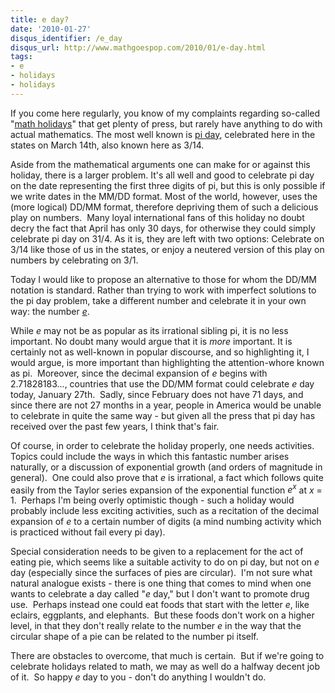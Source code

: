 ```yaml
---
title: e day?
date: '2010-01-27'
disqus_identifier: /e_day
disqus_url: http://www.mathgoespop.com/2010/01/e-day.html
tags:
- e
- holidays
- holidays
---
```

If you come here regularly, you know of my complaints regarding so-called "<a href="http://mathgoespop.blogspot.com/search/label/Math%20Holidays">math holidays</a>" that get plenty of press, but rarely have anything to do with actual mathematics.  The most well known is <a href="http://mathgoespop.blogspot.com/2009/03/pi-day.html">pi day</a>, celebrated here in the states on March 14th, also known here as 3/14.

Aside from the mathematical arguments one can make for or against this holiday, there is a larger problem.  It's all well and good to celebrate pi day on the date representing the first three digits of pi, but this is only possible if we write dates in the MM/DD format.  Most of the world, however, uses the (more logical) DD/MM format, therefore depriving them of such a delicious play on numbers.  Many loyal international fans of this holiday no doubt decry the fact that April has only 30 days, for otherwise they could simply celebrate pi day on 31/4.  As it is, they are left with two options: Celebrate on 3/14 like those of us in the states, or enjoy a neutered version of this play on numbers by celebrating on 3/1.

Today I would like to propose an alternative to those for whom the DD/MM notation is standard.  Rather than trying to work with imperfect solutions to the pi day problem, take a different number and celebrate it in your own way: the number <a href="http://en.wikipedia.org/wiki/E_(mathematical_constant)"><span style="font-style: italic;">e</span></a>.

While <span style="font-style: italic;">e</span> may not be as popular as its irrational sibling pi, it is no less important.  No doubt many would argue that it is <span style="font-style: italic;">more</span> important.  It is certainly not as well-known in popular discourse, and so highlighting it, I would argue, is more important than highlighting the attention-whore known as pi.  Moreover, since the decimal expansion of <span style="font-style: italic;">e</span> begins with 2.71828183..., countries that use the DD/MM format could celebrate <em>e</em> day today, January 27th.  Sadly, since February does not have 71 days, and since there are not 27 months in a year, people in America would be unable to celebrate in quite the same way - but given all the press that pi day has received over the past few years, I think that's fair.

Of course, in order to celebrate the holiday properly, one needs activities.  Topics could include the ways in which this fantastic number arises naturally, or a discussion of exponential growth (and orders of magnitude in general).  One could also prove that <em>e</em> is irrational, a fact which follows quite easily from the Taylor series expansion of the exponential function <em>e<sup>x</sup></em> at<em> x</em> = 1.  Perhaps I'm being overly optimistic though - such a holiday would probably include less exciting activities, such as a recitation of the decimal expansion of <em>e</em> to a certain number of digits (a mind numbing activity which is practiced without fail every pi day).

Special consideration needs to be given to a replacement for the act of eating pie, which seems like a suitable activity to do on pi day, but not on <em>e</em> day (especially since the surfaces of pies are circular).  I'm not sure what natural analogue exists - there is one thing that comes to mind when one wants to celebrate a day called "<em>e</em> day," but I don't want to promote drug use.  Perhaps instead one could eat foods that start with the letter <em>e</em>, like eclairs, eggplants, and elephants.  But these foods don't work on a higher level, in that they don't really relate to the number <em>e</em> in the way that the circular shape of a pie can be related to the number pi itself.

There are obstacles to overcome, that much is certain.  But if we're going to celebrate holidays related to math, we may as well do a halfway decent job of it.  So happy <em>e</em> day to you - don't do anything I wouldn't do.

